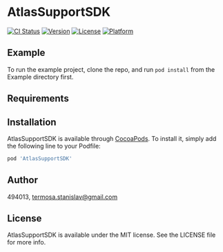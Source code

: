 # AtlasSupportSDK

[![CI Status](https://img.shields.io/travis/494013/AtlasSupportSDK.svg?style=flat)](https://travis-ci.org/494013/AtlasSupportSDK)
[![Version](https://img.shields.io/cocoapods/v/AtlasSupportSDK.svg?style=flat)](https://cocoapods.org/pods/AtlasSupportSDK)
[![License](https://img.shields.io/cocoapods/l/AtlasSupportSDK.svg?style=flat)](https://cocoapods.org/pods/AtlasSupportSDK)
[![Platform](https://img.shields.io/cocoapods/p/AtlasSupportSDK.svg?style=flat)](https://cocoapods.org/pods/AtlasSupportSDK)

## Example

To run the example project, clone the repo, and run `pod install` from the Example directory first.

## Requirements

## Installation

AtlasSupportSDK is available through [CocoaPods](https://cocoapods.org). To install
it, simply add the following line to your Podfile:

```ruby
pod 'AtlasSupportSDK'
```

## Author

494013, termosa.stanislav@gmail.com

## License

AtlasSupportSDK is available under the MIT license. See the LICENSE file for more info.
